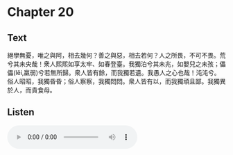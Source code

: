 # Chapter 20

## Text

絕學無憂，唯之與阿，相去幾何？善之與惡，相去若何？人之所畏，不可不畏。荒兮其未央哉！衆人熙熙如享太牢、如春登臺。我獨泊兮其未兆，如嬰兒之未孩；儡儡(lěi,羸弱)兮若無所歸。衆人皆有餘，而我獨若遺。我愚人之心也哉！沌沌兮。俗人昭昭，我獨昏昏；俗人察察，我獨悶悶。衆人皆有以，而我獨頑且鄙。我獨異於人，而貴食母。

## Listen

<audio controls>
  <source src="./generated_audio/daodejing_20.wav" type="audio/wav">
  Your browser does not support the audio element.
</audio>
